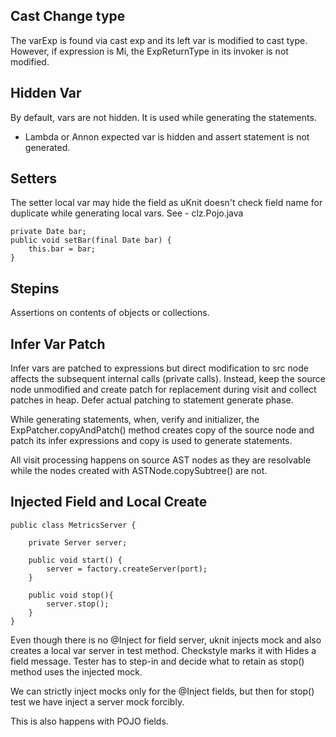 ## Cast Change type

The varExp is found via cast exp and its left var is modified to cast type. However, 
if expression is Mi, the ExpReturnType in its invoker is not modified.   

## Hidden Var

By default, vars are not hidden. It is used while generating the statements.

  - Lambda or Annon expected var is hidden and assert statement is not generated.
  
## Setters

The setter local var may hide the field as uKnit doesn't check field name for duplicate while generating local vars. See - clz.Pojo.java

	private Date bar;
    public void setBar(final Date bar) {
        this.bar = bar;
    }  
    
## Stepins

Assertions on contents of objects or collections.

## Infer Var Patch

Infer vars are patched to expressions but direct modification to src node affects
the subsequent internal calls (private calls). Instead, keep the source node unmodified and create patch for replacement during visit and collect patches in heap. Defer actual patching to statement generate phase.

While generating statements, when, verify and initializer, the ExpPatcher.copyAndPatch() method creates copy of the source node and patch its infer expressions and copy is used to generate statements.

All visit processing happens on source AST nodes as they are resolvable while the nodes created with ASTNode.copySubtree() are not.

## Injected Field and Local Create

	public class MetricsServer {
		
		private Server server;
		
		public void start() {
			server = factory.createServer(port);
		}
		
		public void stop(){
			server.stop();
		}
	}
	
Even though there is no @Inject for field server, uknit injects mock and also creates a local var server in test method. Checkstyle marks it with Hides a field message. Tester has to step-in and decide what to retain as stop() method uses the injected mock.

We can strictly inject mocks only for the @Inject fields, but then for stop() test we have inject a server mock forcibly.

This is also happens with POJO fields.


